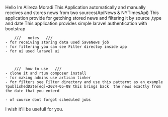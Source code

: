 Hello
Im Alireza Moradi
This Application automatically and manually receives and stores news from two sources(ApiNews & NYTimesApi)
This application provide for getching stored news and filtering it by source ,type and date
This application provides simple laravel authentication with bootstrap
            

        ///   notes   ///
    - for receiving storing data used SaveNews job 
    - for filtering you can see Filter directoy inside app
    - for ui used laravel ui



        ///  how to use   ///
    - clone it and rtun composer install
    - for making admins use artisan tinker
    - for filters see Filter directory and use this patternt as an example ?publishedDate[eq]=2024-05-08 this brings back  the news exactly from the date that you enterd

    - of cource dont forgot scheduled jobs

I wish it'll be usefull for you.
